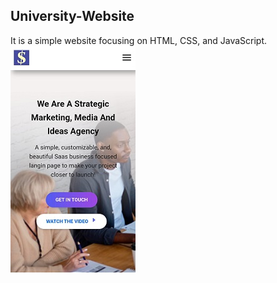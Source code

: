 ## University-Website
It is a simple website focusing on HTML, CSS, and JavaScript.
 ![login](login.jpg)
